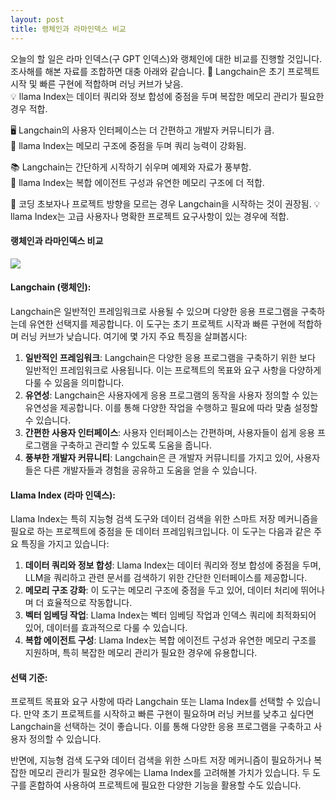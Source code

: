 ```yaml
---
layout: post
title: 랭체인과 라마인덱스 비교
---
```

오늘의 할 일은 라마 인덱스(구 GPT 인덱스)와 랭체인에 대한 비교를 진행할 것입니다. 조사해를 해본 자료를 조합하면 대충 아래와 같습니다. 
🚀 Langchain은 초기 프로젝트 시작 및 빠른 구현에 적합하며 러닝 커브가 낮음.  
💡 llama Index는 데이터 쿼리와 정보 합성에 중점을 두며 복잡한 메모리 관리가 필요한 경우 적합.  

🖥️ Langchain의 사용자 인터페이스는 더 간편하고 개발자 커뮤니티가 큼.  
🧩 llama Index는 메모리 구조에 중점을 두며 쿼리 능력이 강화됨.  

📚 Langchain는 간단하게 시작하기 쉬우며 예제와 자료가 풍부함.  
🧰 llama Index는 복합 에이전트 구성과 유연한 메모리 구조에 더 적합.  

📢 코딩 초보자나 프로젝트 방향을 모르는 경우 Langchain을 시작하는 것이 권장됨.
💡 llama Index는 고급 사용자나 명확한 프로젝트 요구사항이 있는 경우에 적합.

#### 랭체인과 라마인덱스 비교
![](https://img1.daumcdn.net/thumb/R1280x0/?scode=mtistory2&fname=https%3A%2F%2Fblog.kakaocdn.net%2Fdn%2FrdIRx%2Fbtszy3Jaw8y%2FjdbbN6j4jjRqZqK4C9EnJK%2Fimg.png)

#### Langchain (랭체인):

Langchain은 일반적인 프레임워크로 사용될 수 있으며 다양한 응용 프로그램을 구축하는데 유연한 선택지를 제공합니다. 이 도구는 초기 프로젝트 시작과 빠른 구현에 적합하며 러닝 커브가 낮습니다. 여기에 몇 가지 주요 특징을 살펴봅시다:

1.  **일반적인 프레임워크**: Langchain은 다양한 응용 프로그램을 구축하기 위한 보다 일반적인 프레임워크로 사용됩니다. 이는 프로젝트의 목표와 요구 사항을 다양하게 다룰 수 있음을 의미합니다.
2.  **유연성**: Langchain은 사용자에게 응용 프로그램의 동작을 사용자 정의할 수 있는 유연성을 제공합니다. 이를 통해 다양한 작업을 수행하고 필요에 따라 맞춤 설정할 수 있습니다.
3.  **간편한 사용자 인터페이스**: 사용자 인터페이스는 간편하며, 사용자들이 쉽게 응용 프로그램을 구축하고 관리할 수 있도록 도움을 줍니다.
4.  **풍부한 개발자 커뮤니티**: Langchain은 큰 개발자 커뮤니티를 가지고 있어, 사용자들은 다른 개발자들과 경험을 공유하고 도움을 얻을 수 있습니다.

#### Llama Index (라마 인덱스):

Llama Index는 특히 지능형 검색 도구와 데이터 검색을 위한 스마트 저장 메커니즘을 필요로 하는 프로젝트에 중점을 둔 데이터 프레임워크입니다. 이 도구는 다음과 같은 주요 특징을 가지고 있습니다:

1.  **데이터 쿼리와 정보 합성**: Llama Index는 데이터 쿼리와 정보 합성에 중점을 두며, LLM을 쿼리하고 관련 문서를 검색하기 위한 간단한 인터페이스를 제공합니다.
2.  **메모리 구조 강화**: 이 도구는 메모리 구조에 중점을 두고 있어, 데이터 처리에 뛰어나며 더 효율적으로 작동합니다.
3.  **벡터 임베딩 작업**: Llama Index는 벡터 임베딩 작업과 인덱스 쿼리에 최적화되어 있어, 데이터를 효과적으로 다룰 수 있습니다.
4.  **복합 에이전트 구성**: Llama Index는 복합 에이전트 구성과 유연한 메모리 구조를 지원하며, 특히 복잡한 메모리 관리가 필요한 경우에 유용합니다.

#### 선택 기준:

프로젝트 목표와 요구 사항에 따라 Langchain 또는 Llama Index를 선택할 수 있습니다. 만약 초기 프로젝트를 시작하고 빠른 구현이 필요하며 러닝 커브를 낮추고 싶다면 Langchain을 선택하는 것이 좋습니다. 이를 통해 다양한 응용 프로그램을 구축하고 사용자 정의할 수 있습니다.

반면에, 지능형 검색 도구와 데이터 검색을 위한 스마트 저장 메커니즘이 필요하거나 복잡한 메모리 관리가 필요한 경우에는 Llama Index를 고려해볼 가치가 있습니다. 두 도구를 혼합하여 사용하여 프로젝트에 필요한 다양한 기능을 활용할 수도 있습니다.


